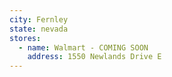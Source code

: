 ```yaml
---
city: Fernley
state: nevada
stores:
  - name: Walmart - COMING SOON
    address: 1550 Newlands Drive E
---
```

